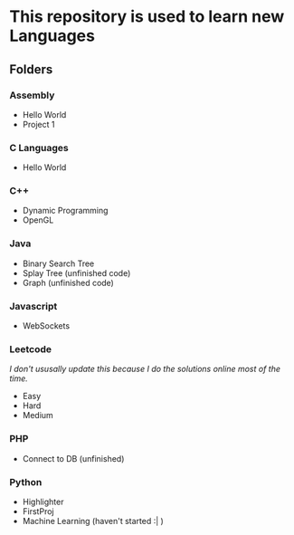 #   This repository is used to learn new Languages
##  Folders

### Assembly
- Hello World
- Project 1

### C Languages
- Hello World

### C++
- Dynamic Programming
- OpenGL

### Java
- Binary Search Tree
- Splay Tree (unfinished code)
- Graph (unfinished code)

### Javascript
- WebSockets

### Leetcode
_I don't ususally update this because I do the solutions online most of the time._
- Easy
- Hard
- Medium

### PHP
- Connect to DB (unfinished)

### Python
- Highlighter
- FirstProj
- Machine Learning (haven't started :| )



